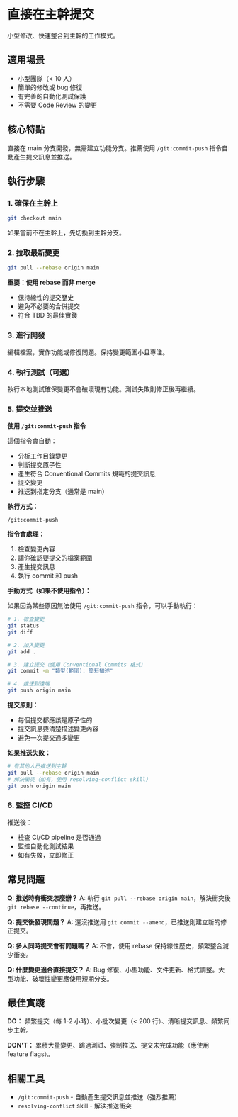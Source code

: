# 直接在主幹提交

小型修改、快速整合到主幹的工作模式。

## 適用場景

- 小型團隊（< 10 人）
- 簡單的修改或 bug 修復
- 有完善的自動化測試保護
- 不需要 Code Review 的變更

## 核心特點

直接在 main 分支開發，無需建立功能分支。推薦使用 `/git:commit-push` 指令自動產生提交訊息並推送。

## 執行步驟

### 1. 確保在主幹上

```bash
git checkout main
```

如果當前不在主幹上，先切換到主幹分支。

### 2. 拉取最新變更

```bash
git pull --rebase origin main
```

**重要：使用 rebase 而非 merge**
- 保持線性的提交歷史
- 避免不必要的合併提交
- 符合 TBD 的最佳實踐

### 3. 進行開發

編輯檔案，實作功能或修復問題。保持變更範圍小且專注。

### 4. 執行測試（可選）

執行本地測試確保變更不會破壞現有功能。測試失敗則修正後再繼續。

### 5. 提交並推送

**使用 `/git:commit-push` 指令**

這個指令會自動：
- 分析工作目錄變更
- 判斷提交原子性
- 產生符合 Conventional Commits 規範的提交訊息
- 提交變更
- 推送到指定分支（通常是 main）

**執行方式：**
```
/git:commit-push
```

**指令會處理：**
1. 檢查變更內容
2. 讓你確認要提交的檔案範圍
3. 產生提交訊息
4. 執行 commit 和 push

**手動方式（如果不使用指令）：**

如果因為某些原因無法使用 `/git:commit-push` 指令，可以手動執行：

```bash
# 1. 檢查變更
git status
git diff

# 2. 加入變更
git add .

# 3. 建立提交（使用 Conventional Commits 格式）
git commit -m "類型(範圍): 簡短描述"

# 4. 推送到遠端
git push origin main
```

**提交原則：**
- 每個提交都應該是原子性的
- 提交訊息要清楚描述變更內容
- 避免一次提交過多變更

**如果推送失敗：**
```bash
# 有其他人已推送到主幹
git pull --rebase origin main
# 解決衝突（如有，使用 resolving-conflict skill）
git push origin main
```

### 6. 監控 CI/CD

推送後：
- 檢查 CI/CD pipeline 是否通過
- 監控自動化測試結果
- 如有失敗，立即修正


## 常見問題

**Q: 推送時有衝突怎麼辦？**
A: 執行 `git pull --rebase origin main`，解決衝突後 `git rebase --continue`，再推送。

**Q: 提交後發現問題？**
A: 還沒推送用 `git commit --amend`，已推送則建立新的修正提交。

**Q: 多人同時提交會有問題嗎？**
A: 不會，使用 rebase 保持線性歷史，頻繁整合減少衝突。

**Q: 什麼變更適合直接提交？**
A: Bug 修復、小型功能、文件更新、格式調整。大型功能、破壞性變更應使用短期分支。

## 最佳實踐

**DO：** 頻繁提交（每 1-2 小時）、小批次變更（< 200 行）、清晰提交訊息、頻繁同步主幹。

**DON'T：** 累積大量變更、跳過測試、強制推送、提交未完成功能（應使用 feature flags）。


## 相關工具

- `/git:commit-push` - 自動產生提交訊息並推送（強烈推薦）
- `resolving-conflict` skill - 解決推送衝突
